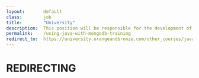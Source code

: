 ```yaml
---
layout:       default
class:        job
title:        "University"
description:  This position will be responsible for the development of design prototypes, site navigation and layout of content for various web projects.
permalink:    /using-java-with-mongodb-training
redirect_to:  https://university.orangeandbronze.com/other_courses/javamongo/
---
```

<h1>REDIRECTING</h1>